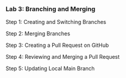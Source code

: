 ### Lab 3: Branching and Merging

Step 1: Creating and Switching Branches

Step 2: Merging Branches

Step 3: Creating a Pull Request on GitHub

Step 4: Reviewing and Merging a Pull Request

Step 5: Updating Local Main Branch